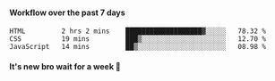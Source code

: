 #### Workflow over the past 7 days

<!--START_SECTION:waka-->

```text
HTML         2 hrs 2 mins    ███████████████████▓░░░░░   78.32 %
CSS          19 mins         ███▒░░░░░░░░░░░░░░░░░░░░░   12.70 %
JavaScript   14 mins         ██▒░░░░░░░░░░░░░░░░░░░░░░   08.98 %
```

<!--END_SECTION:waka-->

#### It's new bro wait for a week 😤
